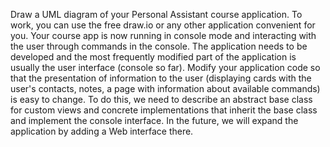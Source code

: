 Draw a UML diagram of your Personal Assistant course application. To work, you can use the free draw.io or any other application convenient for you.
Your course app is now running in console mode and interacting with the user through commands in the console. The application needs to be developed and the most frequently modified part of the application is usually the user interface (console so far). Modify your application code so that the presentation of information to the user (displaying cards with the user's contacts, notes, a page with information about available commands) is easy to change. To do this, we need to describe an abstract base class for custom views and concrete implementations that inherit the base class and implement the console interface. In the future, we will expand the application by adding a Web interface there.
